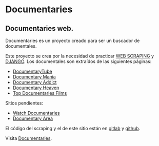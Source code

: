 Documentaries
===

## Documentaries web.

Documentaries es un proyecto creado para ser un buscador de documentales.

Este proyecto se crea por la necesidad de practicar [WEB SCRAPING](https://es.wikipedia.org/wiki/Web_scraping) y [DJANGO](https://www.djangoproject.com/). Los documentales son extraídos de las siguientes páginas:

- [DocumentaryTube](http://www.documentarytube.com)
- [Documentary Mania](https://www.documentarymania.com/)
- [Documentary Addict](https://documentaryaddict.com)
- [Documentary Heaven](https://documentaryheaven.com)
- [Top Documentaries Films](https://topdocumentaryfilms.com)

Sitios pendientes:

- [Watch Documentaries](https://watchdocumentaries.com)
- [Documentary Area](http://www.documentaryarea.tv)

El código del scraping y el de este sitio están en  [gitlab](https://gitlab.com/unrecano/documentaries.web) y [github](https://github.com/unrecano/documentaries.web).

Visita [Documentaries](http://documentaries.recano.club).
